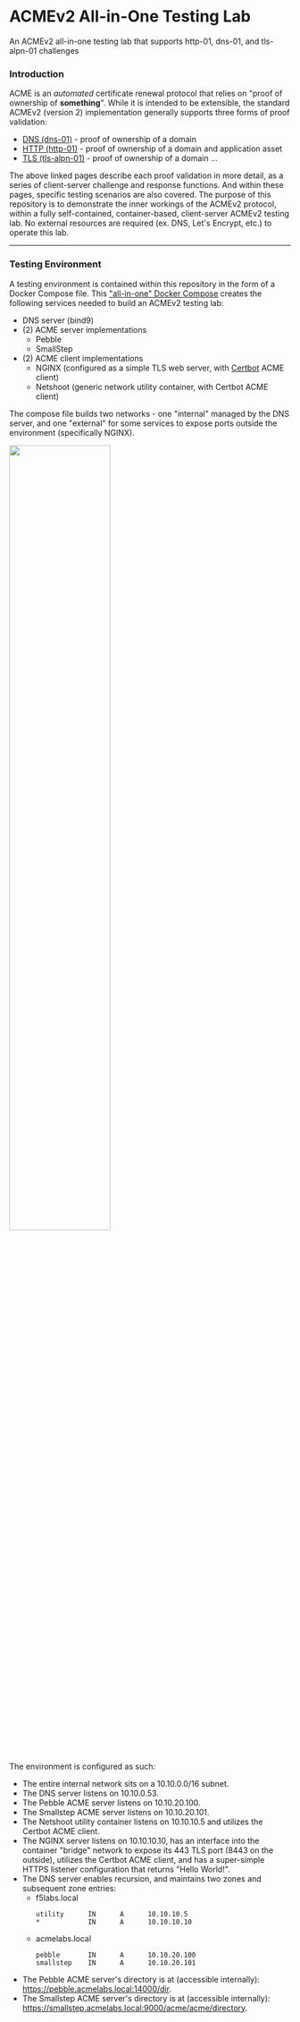 # ACMEv2 All-in-One Testing Lab
An ACMEv2 all-in-one testing lab that supports http-01, dns-01, and tls-alpn-01 challenges

### Introduction
ACME is an *automated* certificate renewal protocol that relies on "proof of ownership of **something**". While it is intended to be extensible, the standard ACMEv2 (version 2) implementation generally supports three forms of proof validation:

* [DNS (dns-01)](https://github.com/kevingstewart/acme-aio-lab/blob/main/acme-aio-readme-dns-01.md) - proof of ownership of a domain
* [HTTP (http-01)](https://github.com/kevingstewart/acme-aio-lab/blob/main/acme-aio-readme-http-01.md) - proof of ownership of a domain and application asset
* [TLS (tls-alpn-01)](https://github.com/kevingstewart/acme-aio-lab/blob/main/acme-aio-readme-tls-alpn-01.md) - proof of ownership of a domain ...

The above linked pages describe each proof validation in more detail, as a series of client-server challenge and response functions. And within these pages, specific testing scenarios are also covered. The purpose of this repository is to demonstrate the inner workings of the ACMEv2 protocol, within a fully self-contained, container-based, client-server ACMEv2 testing lab. No external resources are required (ex. DNS, Let's Encrypt, etc.) to operate this lab.

----

### Testing Environment
A testing environment is contained within this repository in the form of a Docker Compose file. This ["all-in-one" Docker Compose](https://github.com/kevingstewart/acme-aio-lab/blob/main/acme-aio-docker-compose.yaml) creates the following services needed to build an ACMEv2 testing lab:

- DNS server (bind9)
- (2) ACME server implementations
  - Pebble
  - SmallStep
- (2) ACME client implementations
  - NGINX (configured as a simple TLS web server, with [Certbot](https://eff-certbot.readthedocs.io/en/stable/intro.html) ACME client)
  - Netshoot (generic network utility container, with Certbot ACME client)

The compose file builds two networks - one "internal" managed by the DNS server, and one "external" for some services to expose ports outside the environment (specifically NGINX).

<img src="https://github.com/kevingstewart/acme-aio-lab/assets/16813250/5c3f5fe9-efff-4ad9-8ed3-22bc01917711" width="60%">

The environment is configured as such:
- The entire internal network sits on a 10.10.0.0/16 subnet.
- The DNS server listens on 10.10.0.53.
- The Pebble ACME server listens on 10.10.20.100.
- The Smallstep ACME server listens on 10.10.20.101.
- The Netshoot utility container listens on 10.10.10.5 and utilizes the Certbot ACME client.
- The NGINX server listens on 10.10.10.10, has an interface into the container "bridge" network to expose its 443 TLS port (8443 on the outside), utilizes the Certbot ACME client, and has a super-simple HTTPS listener configuration that returns "Hello World!".
- The DNS server enables recursion, and maintains two zones and subsequent zone entries:
  - f5labs.local 
    ```
    utility      IN      A      10.10.10.5
    *            IN      A      10.10.10.10
    ```
  - acmelabs.local
    ```
    pebble       IN      A      10.10.20.100
    smallstep    IN      A      10.10.20.101
    ```
- The Pebble ACME server's directory is at (accessible internally): https://pebble.acmelabs.local:14000/dir.
- The Smallstep ACME server's directory is at (accessible internally): https://smallstep.acmelabs.local:9000/acme/acme/directory.












